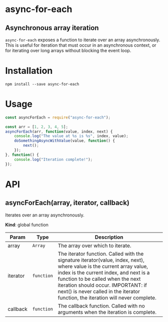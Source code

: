 # async-for-each
## Asynchronous array iteration
`async-for-each` exposes a function to iterate over an array asynchronously. This is useful
for iteration that must occur in an asynchronous context, or for iterating over long arrays
without blocking the event loop.

# Installation

    npm install --save async-for-each

# Usage

```javascript
const asyncForEach = require("async-for-each");
    
const arr = [1, 2, 3, 4, 5];
asyncForEach(arr, function(value, index, next) {
    console.log("The value at %s is %s", index, value);
    doSomethingAsyncWithValue(value, function() {
        next();
    });
}, function() {
    console.log("Iteration complete!");
});
```
# API
<a name="asyncForEach"></a>

## asyncForEach(array, iterator, callback)
Iterates over an array asynchronously.

**Kind**: global function  

| Param | Type | Description |
| --- | --- | --- |
| array | <code>Array</code> | The array over which to iterate. |
| iterator | <code>function</code> | The iterator function. Called with the signature    iterator(value, index, next), where value is the    current array value, index is the current index,    and next is a function to be called when the next    iteration should occur.        IMPORTANT: if next() is never called in the iterator    function, the iteration will never complete. |
| callback | <code>function</code> | The callback function. Called with no arguments     when the iteration is complete. |


